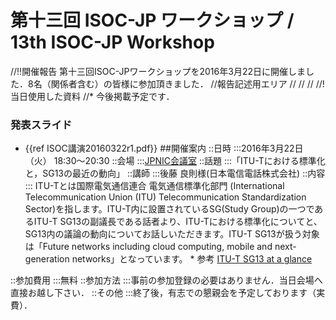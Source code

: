 # 第十三回 ISOC-JP ワークショップ / 13th ISOC-JP Workshop
//!!開催報告
第十三回ISOC-JPワークショップを2016年3月22日に開催しました．8名（関係者含む）の皆様に参加頂きました．
//報告記述用エリア
//
//
//
//! 当日使用した資料
//* 今後掲載予定です．
### 発表スライド
*  {{ref ISOC講演20160322r1.pdf}}
##開催案内
::日時
:::2016年3月22日（火） 18:30〜20:30
::会場
:::[JPNIC会議室](https://www.nic.ad.jp/ja/profile/map.html)
::話題
:::「ITU-Tにおける標準化と，SG13の最近の動向」
::講師
:::後藤 良則様(日本電信電話株式会社)
::内容
::: ITU-Tとは国際電気通信連合 電気通信標準化部門 (International Telecommunication Union (ITU) Telecommunication Standardization Sector)を指します。ITU-T内に設置されているSG(Study Group)の一つであるITU-T SG13の副議長である話者より、ITU-Tにおける標準化についてと、SG13内の議論の動向についてお話しいただきます。ITU-T SG13が扱う対象は「Future networks including cloud computing, mobile and next-generation networks」となっています。
       * 参考 [ITU-T SG13 at a glance](http://www.itu.int/en/ITU-T/about/groups/Pages/sg13.aspx)

::参加費用
:::無料
::参加方法
:::事前の参加登録の必要はありません．当日会場へ直接お越し下さい．
::その他
:::終了後，有志での懇親会を予定しております（実費）．